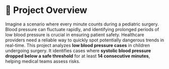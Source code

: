 # 📌 Project Overview
Imagine a scenario where every minute counts during a pediatric surgery. Blood pressure can fluctuate rapidly, and identifying prolonged periods of low blood pressure is crucial in ensuring patient safety. Healthcare providers need a reliable way to quickly spot potentially dangerous trends in real-time. This project analyzes **low blood pressure cases** in children undergoing surgery. It identifies cases where **systolic blood pressure dropped below a safe threshold** for at least **14 consecutive minutes**, helping medical teams assess risks.
